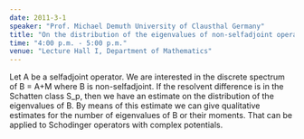 ```yaml
---
date: 2011-3-1
speaker: "Prof. Michael Demuth University of Clausthal Germany"
title: "On the distribution of the eigenvalues of non-selfadjoint operators"
time: "4:00 p.m. - 5:00 p.m." 
venue: "Lecture Hall I, Department of Mathematics"
---
```

Let A be a selfadjoint operator. We are interested in the discrete spectrum of B = A+M where B is non-selfadjoint. If the resolvent difference is in the Schatten class S_p, then we have an estimate on the distribution of the eigenvalues of B. By means of this estimate we can give qualitative estimates for the number of eigenvalues of B or their moments. That can be applied to Schodinger operators with complex potentials.
